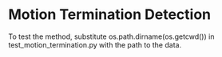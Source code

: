 # Motion Termination Detection

To test the method, substitute os.path.dirname(os.getcwd()) in test_motion_termination.py with the path to the data.
